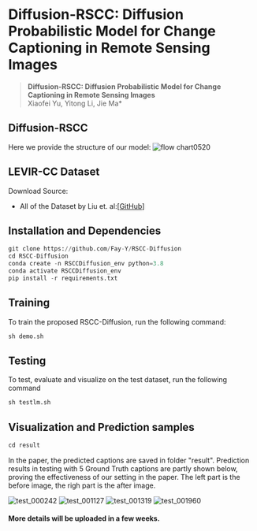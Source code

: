 # Diffusion-RSCC: Diffusion Probabilistic Model for Change Captioning in Remote Sensing Images
> __Diffusion-RSCC: Diffusion Probabilistic Model for Change Captioning in Remote Sensing Images__  
> Xiaofei Yu, Yitong Li, Jie Ma*  
## Diffusion-RSCC
Here we provide the structure of our model:
![flow chart0520](https://github.com/Fay-Y/RSCC-Diffusion/assets/145271140/4a8c51df-f7eb-47df-ae30-d41ec38b9e9d)

## LEVIR-CC Dataset 
Download Source:
- All of the Dataset by Liu et. al:[[GitHub](https://github.com/Chen-Yang-Liu/LEVIR-CC-Dataset)]

## Installation and Dependencies
```python
git clone https://github.com/Fay-Y/RSCC-Diffusion
cd RSCC-Diffusion
conda create -n RSCCDiffusion_env python=3.8
conda activate RSCCDiffusion_env
pip install -r requirements.txt
```
## Training
 To train the proposed RSCC-Diffusion, run the following command:
```python
sh demo.sh
```

## Testing
 To test, evaluate and visualize on the test dataset, run the following command
```python
sh testlm.sh
```

## Visualization and Prediction samples
```python
cd result
```
In the paper, the predicted captions are saved in folder "result". Prediction results in testing with 5 Ground Truth captions are partly shown below, proving the effectiveness of our setting in the paper. 
The left part is the before image, the righ part is the after image.

![test_000242](https://github.com/Fay-Y/RSCC-Diffusion/assets/145271140/b4d623c1-3f7b-436d-93ac-7862a018b051)
![test_001127](https://github.com/Fay-Y/RSCC-Diffusion/assets/145271140/ae323b5f-0fb9-457a-b2b0-8bedc15c93a4)
![test_001319](https://github.com/Fay-Y/RSCC-Diffusion/assets/145271140/50bb377c-947a-43ed-b91a-dc853d578df4)
![test_001960](https://github.com/Fay-Y/RSCC-Diffusion/assets/145271140/142740a0-239e-42cd-9020-45a2b398efa3)


#### More details will be uploaded in a few weeks.



